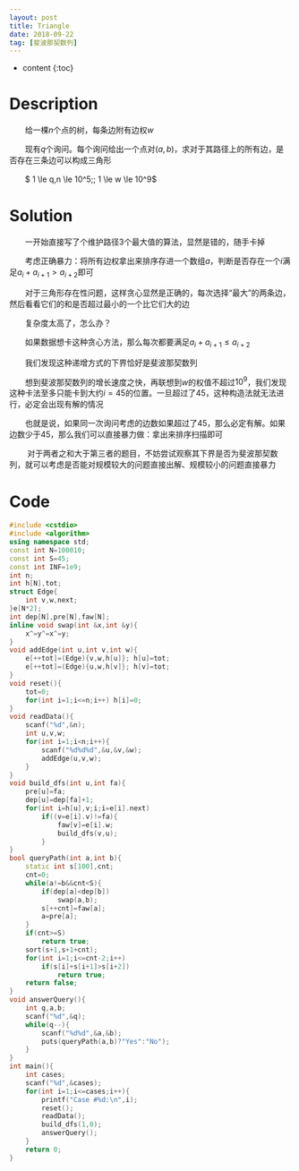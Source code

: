 ```yaml
---
layout: post
title: Triangle
date: 2018-09-22
tag: [斐波那契数列]
---
```


* content
{:toc}
# Description

　　给一棵$n$个点的树，每条边附有边权$w$

　　现有$q$个询问。每个询问给出一个点对$(a,b)$，求对于其路径上的所有边，是否存在三条边可以构成三角形

　　$ 1 \le q,n \le 10^5\;\; 1 \le w \le 10^9$

# Solution

　　一开始直接写了个维护路径3个最大值的算法，显然是错的，随手卡掉

　　考虑正确暴力：将所有边权拿出来排序存进一个数组$a$，判断是否存在一个$i$满足$a_i+a_{i+1}>a_{i+2}$即可

　　对于三角形存在性问题，这样贪心显然是正确的，每次选择“最大”的两条边，然后看看它们的和是否超过最小的一个比它们大的边

　　复杂度太高了，怎么办？

　　如果数据想卡这种贪心方法，那么每次都要满足$a_{i}+a_{i+1}\le a_{i+2}$

　　我们发现这种递增方式的下界恰好是斐波那契数列

　　想到斐波那契数列的增长速度之快，再联想到$w$的权值不超过$10^9$，我们发现这种卡法至多只能卡到大约$i=45$的位置。一旦超过了45，这种构造法就无法进行，必定会出现有解的情况

　　也就是说，如果同一次询问考虑的边数如果超过了45，那么必定有解。如果边数少于45，那么我们可以直接暴力做：拿出来排序扫描即可

　　 对于两者之和大于第三者的题目，不妨尝试观察其下界是否为斐波那契数列，就可以考虑是否能对规模较大的问题直接出解、规模较小的问题直接暴力

# Code

```c++
#include <cstdio>
#include <algorithm>
using namespace std;
const int N=100010;
const int S=45;
const int INF=1e9;
int n;
int h[N],tot;
struct Edge{
    int v,w,next;
}e[N*2];
int dep[N],pre[N],faw[N];
inline void swap(int &x,int &y){
    x^=y^=x^=y;
}
void addEdge(int u,int v,int w){
    e[++tot]=(Edge){v,w,h[u]}; h[u]=tot;
    e[++tot]=(Edge){u,w,h[v]}; h[v]=tot;
}
void reset(){
    tot=0;
    for(int i=1;i<=n;i++) h[i]=0;
}
void readData(){
    scanf("%d",&n);
    int u,v,w;
    for(int i=1;i<n;i++){
        scanf("%d%d%d",&u,&v,&w);
        addEdge(u,v,w);
    }
}
void build_dfs(int u,int fa){
    pre[u]=fa;
    dep[u]=dep[fa]+1;
    for(int i=h[u],v;i;i=e[i].next)
        if((v=e[i].v)!=fa){
            faw[v]=e[i].w;
            build_dfs(v,u);
        }
}
bool queryPath(int a,int b){
    static int s[100],cnt;
    cnt=0;
    while(a!=b&&cnt<S){
        if(dep[a]<dep[b])
            swap(a,b);
        s[++cnt]=faw[a];
        a=pre[a];
    }
    if(cnt>=S)
        return true;
    sort(s+1,s+1+cnt);
    for(int i=1;i<=cnt-2;i++)
        if(s[i]+s[i+1]>s[i+2])
            return true;
    return false;
}
void answerQuery(){
    int q,a,b;
    scanf("%d",&q);
    while(q--){
        scanf("%d%d",&a,&b);
        puts(queryPath(a,b)?"Yes":"No");
    }
}
int main(){
    int cases;
    scanf("%d",&cases);
    for(int i=1;i<=cases;i++){
        printf("Case #%d:\n",i);
        reset();
        readData();
        build_dfs(1,0);
        answerQuery();
    }
    return 0;
}
```

